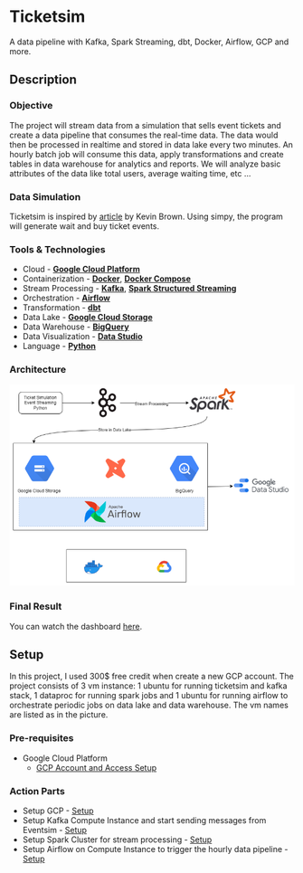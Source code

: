 # Ticketsim
A data pipeline with Kafka, Spark Streaming, dbt, Docker, Airflow, GCP and more.

## Description

### Objective

The project will stream data from a simulation that sells event tickets and create a data pipeline that consumes the real-time data. The data would then be processed in realtime and stored in data lake every two minutes. An hourly batch job will consume this data, apply transformations and create tables in data warehouse for analytics and reports. We will analyze basic attributes of the data like total users, average waiting time, etc ...

### Data Simulation

Ticketsim is inspired by [article](https://towardsdatascience.com/simulating-real-life-events-in-python-with-simpy-619ffcdbf81f) by Kevin Brown. Using simpy, the program will generate wait and buy ticket events.

### Tools & Technologies

- Cloud - [**Google Cloud Platform**](https://cloud.google.com)
- Containerization - [**Docker**](https://www.docker.com), [**Docker Compose**](https://docs.docker.com/compose/)
- Stream Processing - [**Kafka**](https://kafka.apache.org), [**Spark Structured Streaming**](https://spark.apache.org/docs/latest/structured-streaming-programming-guide.html)
- Orchestration - [**Airflow**](https://airflow.apache.org)
- Transformation - [**dbt**](https://www.getdbt.com)
- Data Lake - [**Google Cloud Storage**](https://cloud.google.com/storage)
- Data Warehouse - [**BigQuery**](https://cloud.google.com/bigquery)
- Data Visualization - [**Data Studio**](https://datastudio.google.com/overview)
- Language - [**Python**](https://www.python.org)

### Architecture

![ticketsim-architecture](images/architecture.png)

### Final Result

You can watch the dashboard [here](https://datastudio.google.com/reporting/34d7baf7-507a-43fc-b678-bc0e8456e05b).

## Setup

In this project, I used 300$ free credit when create a new GCP account. The project consists of 3 vm instance: 1 ubuntu for running ticketsim and kafka stack, 1 dataproc for running spark jobs and 1 ubuntu for running airflow to orchestrate periodic jobs on data lake and data warehouse. The vm names are listed as in the picture.

### Pre-requisites

- Google Cloud Platform
  - [GCP Account and Access Setup](setup/gcp.md)

### Action Parts

- Setup GCP - [Setup](scripts/gcp.md)
- Setup Kafka Compute Instance and start sending messages from Eventsim - [Setup](kafka/README.md)
- Setup Spark Cluster for stream processing - [Setup](spark/README.md)
- Setup Airflow on Compute Instance to trigger the hourly data pipeline - [Setup](af/README.md)
